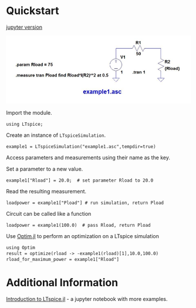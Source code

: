 # Quickstart
[jupyter version](https://github.com/cstook/LTspice.jl/blob/master/docs/src/introduction.ipynb)

![example 1](img/example1.jpg)


Import the module.
```@example quickstart
using LTspice;
```

Create an instance of `LTspiceSimulation`.
```@example quickstart
example1 = LTspiceSimulation("example1.asc",tempdir=true)
```

Access parameters and measurements using their name as the key.

Set a parameter to a new value.
```@example quickstart
example1["Rload"] = 20.0;  # set parameter Rload to 20.0
```

Read the resulting measurement.
```@example quickstart
loadpower = example1["Pload"] # run simulation, return Pload
```

Circuit can be called like a function
```@example quickstart
loadpower = example1(100.0)  # pass Rload, return Pload
```

Use [Optim.jl](https://github.com/JuliaOpt/Optim.jl) to perform an optimization on a LTspice simulation

```@example quickstart
using Optim
result = optimize(rload -> -example1(rload)[1],10.0,100.0)
rload_for_maximum_power = example1["Rload"]
```

# Additional Information

[Introduction to LTspice.jl](https://github.com/cstook/LTspice.jl/blob/master/docs/src/introduction.ipynb) - a jupyter notebook with more examples.
